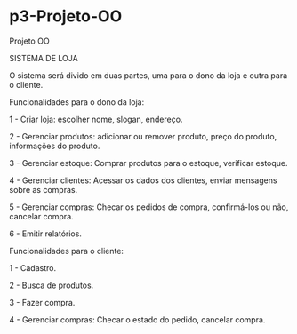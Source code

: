 # p3-Projeto-OO

Projeto OO


SISTEMA DE LOJA

O sistema será divido em duas partes, uma para o dono da loja e outra para o cliente. 

Funcionalidades para o dono da loja:

1 - Criar loja: escolher nome, slogan, endereço.

2 - Gerenciar produtos: adicionar ou remover produto, preço do produto, informações do produto. 

3 - Gerenciar estoque: Comprar produtos para o estoque, verificar estoque.

4 - Gerenciar clientes: Acessar os dados dos clientes, enviar mensagens sobre as compras.

5 - Gerenciar compras: Checar os pedidos de compra, confirmá-los ou não, cancelar compra.

6 - Emitir relatórios.

Funcionalidades para o cliente:

1 - Cadastro.

2 - Busca de produtos.

3 - Fazer compra.

4 - Gerenciar compras: Checar o estado do pedido, cancelar compra.
